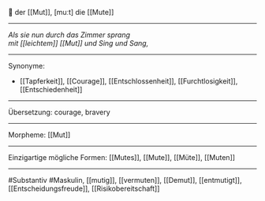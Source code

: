 🔵 der [[Mut]], [muːt]
die [[Mute]]

---
*Als sie nun durch das Zimmer sprang*  
*mit [[leichtem]] [[Mut]] und Sing und Sang,*  

---
Synonyme:
- [[Tapferkeit]], [[Courage]], [[Entschlossenheit]], [[Furchtlosigkeit]], [[Entschiedenheit]]

---
Übersetzung: courage, bravery

---
Morpheme:
[[Mut]]

---
Einzigartige mögliche Formen: [[Mutes]], [[Mute]], [[Müte]], [[Muten]]

---
#Substantiv #Maskulin, [[mutig]], [[vermuten]], [[Demut]], [[entmutigt]], [[Entscheidungsfreude]], [[Risikobereitschaft]]